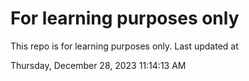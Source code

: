 # For learning purposes only
This repo is for learning purposes only.
Last updated at

Thursday, December 28, 2023 11:14:13 AM

